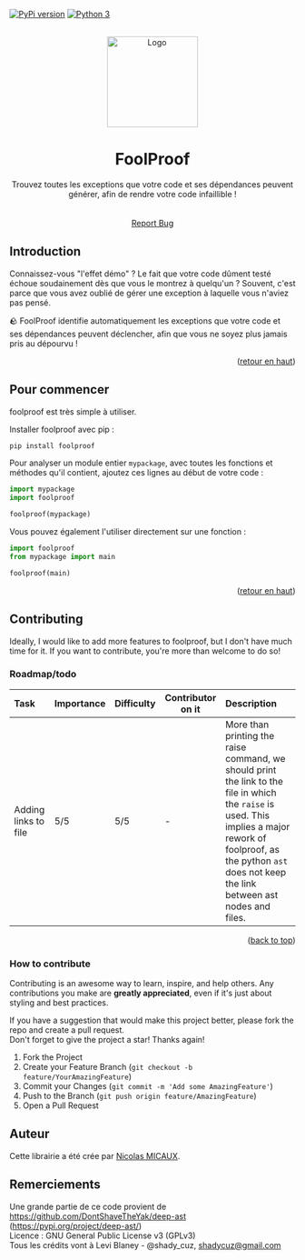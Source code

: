 <a name="readme-top"></a>
<!-- [![Contributors][contributors-shield]][contributors-url][![Forks][forks-shield]][forks-url] -->
<!-- [![Stargazers][stars-shield]][stars-url] -->
<!-- [![Issues][issues-shield]][issues-url] -->
<!--[![MIT License][license-shield]][license-url]--><!--[![LinkedIn][linkedin-shield]][linkedin-url]-->
[![PyPi version][pypi-shield]][pypi-url]<!--[![Python 2][python2-shield]][python-url]-->
[![Python 3][python3-shield]][python-url]


<!-- PROJECT LOGO -->
<br />
<div align="center">
  <img src="https://images.emojiterra.com/google/noto-emoji/unicode-15/color/512px/1faa8.png" alt="Logo" width="160" height="160">
  <h1 align="center">FoolProof</h1>
  <p align="center">
Trouvez toutes les exceptions que votre code et ses dépendances peuvent générer, afin de rendre votre code infaillible !<br/>
<!--
    <a href="https://github.com/NicolasMICAUX/foolproof"><strong>Explorer la documentation »</strong></a>
-->
    <br/><br/>
    <!--
    <a href="https://github.com/NicolasMICAUX/foolproof">Voir la démo</a>
    ·
    -->
    <a href="https://github.com/NicolasMICAUX/foolproof/issues">Report Bug</a>
  </p>
</div>


<!-- ABOUT THE PROJECT -->
## Introduction
<!-- [Screen Shot][product-screenshot] -->
Connaissez-vous "l'effet démo" ? Le fait que votre code dûment testé échoue soudainement dès que vous le montrez à quelqu'un ? Souvent, c'est parce que vous avez oublié de gérer une exception à laquelle vous n'aviez pas pensé.

🪨 FoolProof identifie automatiquement les exceptions que votre code et ses dépendances peuvent déclencher, afin que vous ne soyez plus jamais pris au dépourvu !

<p align="right">(<a href="#readme-top">retour en haut</a>)</p>

<!-- GETTING STARTED -->
## Pour commencer
foolproof est très simple à utiliser.

Installer foolproof avec pip :
```sh
pip install foolproof
```

Pour analyser un module entier `mypackage`, avec toutes les fonctions et méthodes qu'il contient, ajoutez ces lignes au début de votre code :
```python
import mypackage
import foolproof

foolproof(mypackage)
```

Vous pouvez également l'utiliser directement sur une fonction :
```python
import foolproof
from mypackage import main

foolproof(main)
```

<p align="right">(<a href="#readme-top">retour en haut</a>)</p>


<!-- CONTRIBUTING -->
## Contributing
Ideally, I would like to add more features to foolproof, but I don't have much time for it. If you want to contribute, you're more than welcome to do so!

### Roadmap/todo
| Task | Importance | Difficulty | Contributor on it | Description  |
|:-----|------------|------------|-------------------|:-------------|
| Adding links to file | 5/5 | 5/5 | - | More than printing the raise command, we should print the link to the file in which the `raise` is used. This implies a major rework of foolproof, as the python `ast` does not keep the link between ast nodes and files. |

<!--
Non-Code contribution :

| Task | Importance | Difficulty | Contributor on it | Description  |
|:-----|------------|------------|-------------------|:-------------|
|      | ./5        | ./5        | NOBODY            | _e.g._ : ... |
-->

<!--
_For every todo, just click on the link to find the discussion where I describe how I would do it._  
See the [open issues](https://github.com/NicolasMICAUX/foolproof/issues) for a full list of proposed features (and known issues).
-->

<p align="right">(<a href="#readme-top">back to top</a>)</p>


### How to contribute
Contributing is an awesome way to learn, inspire, and help others. Any contributions you make are **greatly appreciated**, even if it's just about styling and best practices.

If you have a suggestion that would make this project better, please fork the repo and create a pull request.  
Don't forget to give the project a star! Thanks again!

1. Fork the Project
2. Create your Feature Branch (`git checkout -b feature/YourAmazingFeature`)
3. Commit your Changes (`git commit -m 'Add some AmazingFeature'`)
4. Push to the Branch (`git push origin feature/AmazingFeature`)
5. Open a Pull Request

## Auteur
Cette librairie a été crée par [Nicolas MICAUX](https://github.com/NicolasMICAUX).

## Remerciements
Une grande partie de ce code provient de https://github.com/DontShaveTheYak/deep-ast (https://pypi.org/project/deep-ast/)  
Licence : GNU General Public License v3 (GPLv3)  
Tous les crédits vont à Levi Blaney - @shady_cuz, shadycuz@gmail.com

<!-- MARKDOWN LINKS & IMAGES -->
<!-- https://www.markdownguide.org/basic-syntax/#reference-style-links -->
[contributors-shield]: https://img.shields.io/github/contributors/NicolasMICAUX/foolproof.svg?style=for-the-badge
[contributors-url]: https://github.com/NicolasMICAUX/foolproof/graphs/contributors
[stars-shield]: https://img.shields.io/github/stars/NicolasMICAUX/foolproof.svg?style=for-the-badge
[stars-url]: https://github.com/NicolasMICAUX/foolproof/stargazers
[issues-shield]: https://img.shields.io/github/issues/NicolasMICAUX/foolproof.svg?style=for-the-badge
[issues-url]: https://github.com/NicolasMICAUX/foolproof/issues
[pypi-shield]: https://img.shields.io/pypi/v/foolproof.svg?style=for-the-badge
[pypi-url]: https://pypi.org/project/foolproof/
[python2-shield]: https://img.shields.io/badge/python-2.7+-blue.svg?style=for-the-badge
[python3-shield]: https://img.shields.io/badge/python-3.5+-blue.svg?style=for-the-badge
[python-url]: https://www.python.org/downloads/

[//]: # ([license-shield]: https://img.shields.io/github/license/NicolasMICAUX/foolproof.svg?style=for-the-badge)
[//]: # ([license-url]: https://github.com/NicolasMICAUX/foolproof/blob/master/LICENSE.txt)
[//]: # ([product-screenshot]: images/screenshot.png)


